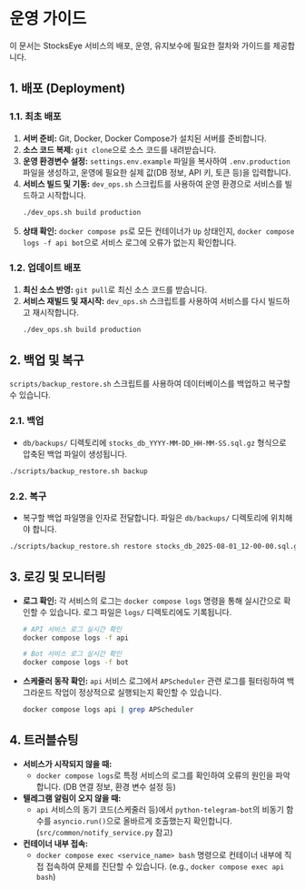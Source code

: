 # 운영 가이드

이 문서는 StocksEye 서비스의 배포, 운영, 유지보수에 필요한 절차와 가이드를 제공합니다.

## 1. 배포 (Deployment)

### 1.1. 최초 배포

1.  **서버 준비:** Git, Docker, Docker Compose가 설치된 서버를 준비합니다.
2.  **소스 코드 복제:** `git clone`으로 소스 코드를 내려받습니다.
3.  **운영 환경변수 설정:** `settings.env.example` 파일을 복사하여 `.env.production` 파일을 생성하고, 운영에 필요한 실제 값(DB 정보, API 키, 토큰 등)을 입력합니다.
4.  **서비스 빌드 및 기동:** `dev_ops.sh` 스크립트를 사용하여 운영 환경으로 서비스를 빌드하고 시작합니다.
    ```bash
    ./dev_ops.sh build production
    ```
5.  **상태 확인:** `docker compose ps`로 모든 컨테이너가 `Up` 상태인지, `docker compose logs -f api bot`으로 서비스 로그에 오류가 없는지 확인합니다.

### 1.2. 업데이트 배포

1.  **최신 소스 반영:** `git pull`로 최신 소스 코드를 받습니다.
2.  **서비스 재빌드 및 재시작:** `dev_ops.sh` 스크립트를 사용하여 서비스를 다시 빌드하고 재시작합니다.
    ```bash
    ./dev_ops.sh build production
    ```

## 2. 백업 및 복구

`scripts/backup_restore.sh` 스크립트를 사용하여 데이터베이스를 백업하고 복구할 수 있습니다.

### 2.1. 백업

- `db/backups/` 디렉토리에 `stocks_db_YYYY-MM-DD_HH-MM-SS.sql.gz` 형식으로 압축된 백업 파일이 생성됩니다.

```bash
./scripts/backup_restore.sh backup
```

### 2.2. 복구

- 복구할 백업 파일명을 인자로 전달합니다. 파일은 `db/backups/` 디렉토리에 위치해야 합니다.

```bash
./scripts/backup_restore.sh restore stocks_db_2025-08-01_12-00-00.sql.gz
```

## 3. 로깅 및 모니터링

- **로그 확인:** 각 서비스의 로그는 `docker compose logs` 명령을 통해 실시간으로 확인할 수 있습니다. 로그 파일은 `logs/` 디렉토리에도 기록됩니다.
  ```bash
  # API 서비스 로그 실시간 확인
  docker compose logs -f api

  # Bot 서비스 로그 실시간 확인
  docker compose logs -f bot
  ```
- **스케줄러 동작 확인:** `api` 서비스 로그에서 `APScheduler` 관련 로그를 필터링하여 백그라운드 작업이 정상적으로 실행되는지 확인할 수 있습니다.
  ```bash
  docker compose logs api | grep APScheduler
  ```

## 4. 트러블슈팅

- **서비스가 시작되지 않을 때:**
  - `docker compose logs`로 특정 서비스의 로그를 확인하여 오류의 원인을 파악합니다. (DB 연결 정보, 환경 변수 설정 등)
- **텔레그램 알림이 오지 않을 때:**
  - `api` 서비스의 동기 코드(스케줄러 등)에서 `python-telegram-bot`의 비동기 함수를 `asyncio.run()`으로 올바르게 호출했는지 확인합니다. (`src/common/notify_service.py` 참고)
- **컨테이너 내부 접속:**
  - `docker compose exec <service_name> bash` 명령으로 컨테이너 내부에 직접 접속하여 문제를 진단할 수 있습니다. (e.g., `docker compose exec api bash`)
